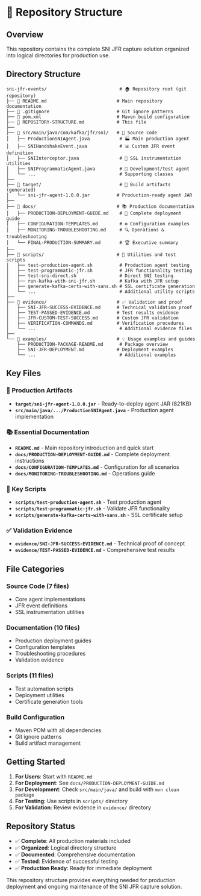 # 📁 Repository Structure

## Overview
This repository contains the complete SNI JFR capture solution organized into logical directories for production use.

## Directory Structure

```
sni-jfr-events/                           # 🏠 Repository root (git repository)
├── 📄 README.md                          # Main repository documentation
├── 📄 .gitignore                         # Git ignore patterns
├── 📄 pom.xml                            # Maven build configuration
├── 📄 REPOSITORY-STRUCTURE.md            # This file
├──
├── 📁 src/main/java/com/kafka/jfr/sni/   # 🔧 Source code
│   ├── ProductionSNIAgent.java           # 🏭 Main production agent
│   ├── SNIHandshakeEvent.java            # 📊 Custom JFR event definition
│   ├── SNIInterceptor.java               # 🔌 SSL instrumentation utilities
│   ├── SNIProgrammaticAgent.java         # 🧪 Development/test agent
│   └── ...                               # Supporting classes
├──
├── 📁 target/                             # 🎯 Build artifacts (generated)
│   └── sni-jfr-agent-1.0.0.jar          # Production-ready agent JAR
├──
├── 📁 docs/                              # 📚 Production documentation
│   ├── PRODUCTION-DEPLOYMENT-GUIDE.md    # 🚀 Complete deployment guide
│   ├── CONFIGURATION-TEMPLATES.md        # ⚙️ Configuration examples
│   ├── MONITORING-TROUBLESHOOTING.md     # 🔍 Operations & troubleshooting
│   └── FINAL-PRODUCTION-SUMMARY.md       # 🏆 Executive summary
├──
├── 📁 scripts/                           # 🔧 Utilities and test scripts
│   ├── test-production-agent.sh          # Production agent testing
│   ├── test-programmatic-jfr.sh          # JFR functionality testing
│   ├── test-sni-direct.sh                # Direct SNI testing
│   ├── run-kafka-with-sni-jfr.sh         # Kafka with JFR setup
│   ├── generate-kafka-certs-with-sans.sh # SSL certificate generation
│   └── ...                               # Additional utility scripts
├──
├── 📁 evidence/                          # ✅ Validation and proof
│   ├── SNI-JFR-SUCCESS-EVIDENCE.md      # Technical validation proof
│   ├── TEST-PASSED-EVIDENCE.md          # Test results evidence
│   ├── JFR-CUSTOM-TEST-SUCCESS.md       # Custom JFR validation
│   ├── VERIFICATION-COMMANDS.md         # Verification procedures
│   └── ...                               # Additional evidence files
├──
└── 📁 examples/                          # 💡 Usage examples and guides
    ├── PRODUCTION-PACKAGE-README.md      # Package overview
    ├── SNI-JFR-DEPLOYMENT.md            # Deployment examples
    └── ...                               # Additional examples
```

## Key Files

### 🎯 Production Artifacts
- **`target/sni-jfr-agent-1.0.0.jar`** - Ready-to-deploy agent JAR (821KB)
- **`src/main/java/.../ProductionSNIAgent.java`** - Production agent implementation

### 📚 Essential Documentation
- **`README.md`** - Main repository introduction and quick start
- **`docs/PRODUCTION-DEPLOYMENT-GUIDE.md`** - Complete deployment instructions
- **`docs/CONFIGURATION-TEMPLATES.md`** - Configuration for all scenarios
- **`docs/MONITORING-TROUBLESHOOTING.md`** - Operations guide

### 🔧 Key Scripts
- **`scripts/test-production-agent.sh`** - Test production agent
- **`scripts/test-programmatic-jfr.sh`** - Validate JFR functionality
- **`scripts/generate-kafka-certs-with-sans.sh`** - SSL certificate setup

### ✅ Validation Evidence
- **`evidence/SNI-JFR-SUCCESS-EVIDENCE.md`** - Technical proof of concept
- **`evidence/TEST-PASSED-EVIDENCE.md`** - Comprehensive test results

## File Categories

### Source Code (7 files)
- Core agent implementations
- JFR event definitions
- SSL instrumentation utilities

### Documentation (10 files)
- Production deployment guides
- Configuration templates
- Troubleshooting procedures
- Validation evidence

### Scripts (11 files)
- Test automation scripts
- Deployment utilities
- Certificate generation tools

### Build Configuration
- Maven POM with all dependencies
- Git ignore patterns
- Build artifact management

## Getting Started

1. **For Users**: Start with `README.md`
2. **For Deployment**: See `docs/PRODUCTION-DEPLOYMENT-GUIDE.md`
3. **For Development**: Check `src/main/java/` and build with `mvn clean package`
4. **For Testing**: Use scripts in `scripts/` directory
5. **For Validation**: Review evidence in `evidence/` directory

## Repository Status

- ✅ **Complete**: All production materials included
- ✅ **Organized**: Logical directory structure
- ✅ **Documented**: Comprehensive documentation
- ✅ **Tested**: Evidence of successful testing
- ✅ **Production Ready**: Ready for immediate deployment

This repository structure provides everything needed for production deployment and ongoing maintenance of the SNI JFR capture solution.